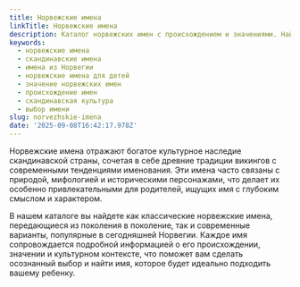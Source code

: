 ```yaml
---
title: Норвежские имена
linkTitle: Норвежские имена
description: Каталог норвежских имен с происхождением и значениями. Найдите идеальное скандинавское имя для ребенка среди традиционных вариантов.
keywords:
  - норвежские имена
  - скандинавские имена
  - имена из Норвегии
  - норвежские имена для детей
  - значение норвежских имен
  - происхождение имен
  - скандинавская культура
  - выбор имени
slug: norvezhskie-imena
date: '2025-09-08T16:42:17.978Z'
---
```


Норвежские имена отражают богатое культурное наследие скандинавской страны, сочетая в себе древние традиции викингов с современными тенденциями именования. Эти имена часто связаны с природой, мифологией и историческими персонажами, что делает их особенно привлекательными для родителей, ищущих имя с глубоким смыслом и характером.

В нашем каталоге вы найдете как классические норвежские имена, передающиеся из поколения в поколение, так и современные варианты, популярные в сегодняшней Норвегии. Каждое имя сопровождается подробной информацией о его происхождении, значении и культурном контексте, что поможет вам сделать осознанный выбор и найти имя, которое будет идеально подходить вашему ребенку.
